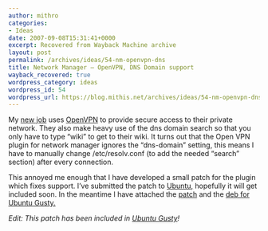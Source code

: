 ```yaml
---
author: mithro
categories:
- Ideas
date: 2007-09-08T15:31:41+0000
excerpt: Recovered from Wayback Machine archive
layout: post
permalink: /archives/ideas/54-nm-openvpn-dns
title: Network Manager – OpenVPN, DNS Domain support
wayback_recovered: true
wordpress_category: ideas
wordpress_id: 54
wordpress_url: https://blog.mithis.net/archives/ideas/54-nm-openvpn-dns
---
```


<div >
<p>My <a href="http://www.astc-design.com/">new job</a> uses <a href="http://www.openvpn.org/">OpenVPN</a> to provide secure access to their private network. They also make heavy use of the dns domain search so that you only have to type “wiki” to get to their wiki. It turns out that the Open VPN plugin for network manager ignores the “dns-domain” setting, this means I have to manually change /etc/resolv.conf (to add the needed “search” section) after every connection.</p>
<p>This annoyed me enough that I have developed a small patch for the plugin which fixes support. I’ve submitted the patch to <a href="http://www.ubuntu.com/">Ubuntu,</a> hopefully it will get included soon. In the meantime I have attached the <a href="{{ "/assets/images/wp-content/uploads/2007/09/nm-openvpn-dnsdomain.patch" | relative_url }}" title="Patch for OpenVPN plugin to support â€œdns-domainâ€ setting.">patch</a> and the <a href="{{ "/assets/images/wp-content/uploads/2007/09/network-manager-openvpn_032svn2342-1ubuntu2_i386.deb" | relative_url }}" title="Patched OpenVPN plugin for Ubuntu.">deb for Ubuntu Gusty.</a></p>
<p><i>Edit: This patch has been included in <a href="https://bugs.launchpad.net/ubuntu/+source/network-manager-openvpn/+bug/138181">Ubuntu Gusty</a>!</i></p>
</div>